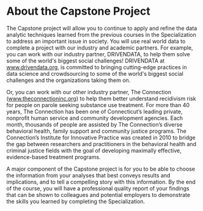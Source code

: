 # About the Capstone Project
The Capstone project will allow you to continue to apply and refine the data analytic techniques learned from the previous courses in the Specialization to address an important issue in society. You will use real world data to complete a project with our industry and academic partners. For example, you can work with our industry partner, DRIVENDATA, to help them solve some of the world's biggest social challenges! DRIVENDATA at www.drivendata.org, is committed to bringing cutting-edge practices in data science and crowdsourcing to some of the world's biggest social challenges and the organizations taking them on. 

Or, you can work with our other industry partner, The Connection (www.theconnectioninc.org) to help them better understand recidivism risk for people on parole seeking substance use treatment. For more than 40 years, The Connection has been one of Connecticut’s leading private, nonprofit human service and community development agencies. Each month, thousands of people are assisted by The Connection’s diverse behavioral health, family support and community justice programs. The Connection’s Institute for Innovative Practice was created in 2010 to bridge the gap between researchers and practitioners in the behavioral health and criminal justice fields with the goal of developing maximally effective, evidence-based treatment programs. 

A major component of the Capstone project is for you to be able to choose the information from your analyses that best conveys results and implications, and to tell a compelling story with this information. By the end of the course, you will have a professional quality report of your findings that can be shown to colleagues and potential employers to demonstrate the skills you learned by completing the Specialization.
